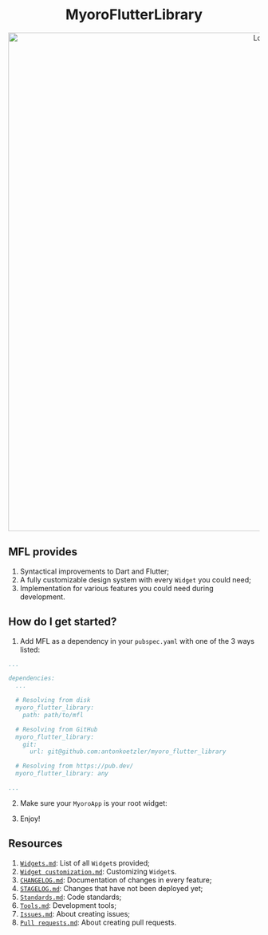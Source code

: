 <h1 align='center'>MyoroFlutterLibrary</h1>

<p align='center'>
  <img src='https://github.com/user-attachments/assets/ef54976c-4343-4b27-bbac-16453e4f3a01' alt='Logo' width=1000 />
</p>

## MFL provides

1. Syntactical improvements to Dart and Flutter;
1. A fully customizable design system with every `Widget` you could need;
1. Implementation for various features you could need during development.

## How do I get started?

1. Add MFL as a dependency in your <code>pubspec.yaml</code> with one of the 3 ways listed:

``` yaml
...

dependencies:
  ...

  # Resolving from disk
  myoro_flutter_library:
    path: path/to/mfl

  # Resolving from GitHub
  myoro_flutter_library:
    git:
      url: git@github.com:antonkoetzler/myoro_flutter_library

  # Resolving from https://pub.dev/
  myoro_flutter_library: any

...
```

2. Make sure your `MyoroApp` is your root widget:

3. Enjoy!

## Resources

1. [`Widgets.md`](https://github.com/antonkoetzler/myoro_flutter_library/blob/main/doc/Widgets.md): List of all `Widget`s provided;
1. [`Widget customization.md`](https://github.com/antonkoetzler/myoro_flutter_library/blob/main/doc/Widget%20customization.md): Customizing `Widget`s.
1. [`CHANGELOG.md`](https://github.com/antonkoetzler/myoro_flutter_library/blob/main/CHANGELOG.md): Documentation of changes in every feature;
1. [`STAGELOG.md`](https://github.com/antonkoetzler/myoro_flutter_library/blob/main/STAGELOG.md): Changes that have not been deployed yet;
1. [`Standards.md`](https://github.com/antonkoetzler/myoro_flutter_library/blob/main/doc/Standards.md): Code standards;
1. [`Tools.md`](https://github.com/antonkoetzler/myoro_flutter_library/blob/main/doc/Tools.md): Development tools;
1. [`Issues.md`](https://github.com/antonkoetzler/myoro_flutter_library/blob/main/doc/Issues.md): About creating issues;
1. [`Pull requests.md`](https://github.com/antonkoetzler/myoro_flutter_library/blob/main/doc/Pull%20requests.md): About creating pull requests.

<p>&nbsp;</p>
